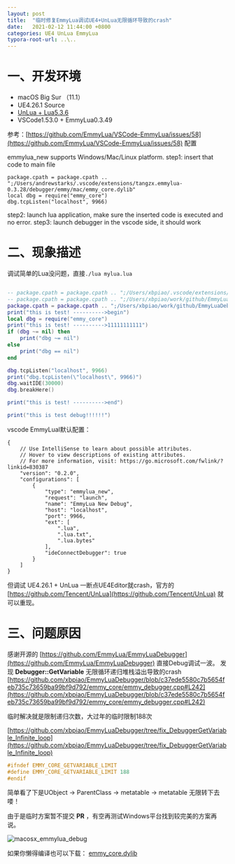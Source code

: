 ```yaml
---
layout: post
title:  "临时修复EmmyLua调试UE4+UnLua无限循环导致的crash"
date:   2021-02-12 11:44:00 +0800
categories: UE4 UnLua EmmyLua
typora-root-url: ..\..
---
```


# 一、开发环境

* macOS Big Sur （11.1）
* UE4.26.1 Source
* [UnLua + Lua5.3.6](https://github.com/xbpiao/UnLua/tree/Upgrade_to_Lua5.3.6)
* VSCode1.53.0 + EmmyLua0.3.49

参考：[https://github.com/EmmyLua/VSCode-EmmyLua/issues/58](https://github.com/EmmyLua/VSCode-EmmyLua/issues/58) 配置

emmylua_new supports Windows/Mac/Linux platform.
step1: insert that code to main file
```
package.cpath = package.cpath .. ";/Users/andrewstarks/.vscode/extensions/tangzx.emmylua-0.3.28/debugger/emmy/mac/emmy_core.dylib"
local dbg = require("emmy_core")
dbg.tcpListen("localhost", 9966)
```
step2: launch lua application, make sure the inserted code is executed and no error.
step3: launch debugger in the vscode side, it should work

# 二、现象描述

调试简单的Lua没问题，直接```./lua mylua.lua```
```lua

-- package.cpath = package.cpath .. ";/Users/xbpiao/.vscode/extensions/tangzx.emmylua-0.3.49/debugger/emmy/mac/emmy_core.dylib"
-- package.cpath = package.cpath .. ";/Users/xbpiao/work/github/EmmyLuaDebugger/x86/emmy_core/Debug/emmy_core.53.dylib"
package.cpath = package.cpath .. ";/Users/xbpiao/work/github/EmmyLuaDebugger/x86/emmy_core/Debug/emmy_core.dylib"
print("this is test! ---------->begin")
local dbg = require("emmy_core")
print("this is test! ---------->11111111111")
if (dbg ~= nil) then
    print("dbg ~= nil")
else
    print("dbg == nil")
end

dbg.tcpListen("localhost", 9966)
print("dbg.tcpListen(\"localhost\", 9966)")
dbg.waitIDE(30000)
dbg.breakHere()

print("this is test! ---------->end")

print("this is test debug!!!!!!")

```

vscode EmmyLual默认配置：
```
{
    // Use IntelliSense to learn about possible attributes.
    // Hover to view descriptions of existing attributes.
    // For more information, visit: https://go.microsoft.com/fwlink/?linkid=830387
    "version": "0.2.0",
    "configurations": [
        {
            "type": "emmylua_new",
            "request": "launch",
            "name": "EmmyLua New Debug",
            "host": "localhost",
            "port": 9966,
            "ext": [
                ".lua",
                ".lua.txt",
                ".lua.bytes"
            ],
            "ideConnectDebugger": true
        }
    ]
}
```

但调试 UE4.26.1 + UnLua 一断点UE4Editor就crash，官方的[https://github.com/Tencent/UnLua](https://github.com/Tencent/UnLua) 就可以重现。

# 三、问题原因

感谢开源的 [https://github.com/EmmyLua/EmmyLuaDebugger](https://github.com/EmmyLua/EmmyLuaDebugger) 直接Debug调试一波。
发现 **Debugger::GetVariable** 无限循环递归堆栈溢出导致的crash
[https://github.com/xbpiao/EmmyLuaDebugger/blob/c37ede5580c7b5654feb735c73659ba99bf9d792/emmy_core/emmy_debugger.cpp#L242](https://github.com/xbpiao/EmmyLuaDebugger/blob/c37ede5580c7b5654feb735c73659ba99bf9d792/emmy_core/emmy_debugger.cpp#L242)

临时解决就是限制递归次数，大过年的临时限制188次

[https://github.com/xbpiao/EmmyLuaDebugger/tree/fix_DebuggerGetVariable_Infinite_loop](https://github.com/xbpiao/EmmyLuaDebugger/tree/fix_DebuggerGetVariable_Infinite_loop)

```c++
#ifndef EMMY_CORE_GETVARIABLE_LIMIT
#define EMMY_CORE_GETVARIABLE_LIMIT 188
#endif
```

简单看了下是UObject -> ParentClass -> metatable -> metatable 无限转下去喽！

由于是临时方案暂不提交 **PR** ，有空再测试Windows平台找到较完美的方案再说。

![macosx_emmylua_debug](/blog/assets/images/2021-02-12-EmmyLuaFix/macosx_emmylua_debug.jpg)

如果你懒得编译也可以下载： [emmy_core.dylib](../assets/images/2021-02-12-EmmyLuaFix/emmy_core.dylib) 

